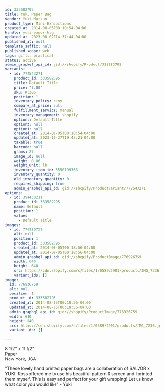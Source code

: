 ```yaml
---
id: 333582795
title: Yuki Paper Bag
vendor: Yuki Matsuo
product_type: Mini-Exhibitions
created_at: 2014-08-05T00:18:54-04:00
handle: yuki-paper-bag
updated_at: 2023-08-02T14:37:44-04:00
published_at: null
template_suffix: null
published_scope: web
tags: gifts, practical
status: active
admin_graphql_api_id: gid://shopify/Product/333582795
variants:
  - id: 772543271
    product_id: 333582795
    title: Default Title
    price: "7.00"
    sku: K1305
    position: 1
    inventory_policy: deny
    compare_at_price: null
    fulfillment_service: manual
    inventory_management: shopify
    option1: Default Title
    option2: null
    option3: null
    created_at: 2014-08-05T00:18:54-04:00
    updated_at: 2023-10-27T19:43:21-04:00
    taxable: true
    barcode: null
    grams: 27
    image_id: null
    weight: 0.06
    weight_unit: lb
    inventory_item_id: 3550199366
    inventory_quantity: 0
    old_inventory_quantity: 0
    requires_shipping: true
    admin_graphql_api_id: gid://shopify/ProductVariant/772543271
options:
  - id: 394433211
    product_id: 333582795
    name: Default
    position: 1
    values:
      - Default Title
images:
  - id: 776926759
    alt: null
    position: 1
    product_id: 333582795
    created_at: 2014-08-05T00:18:56-04:00
    updated_at: 2014-08-05T00:18:56-04:00
    admin_graphql_api_id: gid://shopify/ProductImage/776926759
    width: 640
    height: 640
    src: https://cdn.shopify.com/s/files/1/0589/2901/products/IMG_7236.jpeg?v=1407212336
    variant_ids: []
image:
  id: 776926759
  alt: null
  position: 1
  product_id: 333582795
  created_at: 2014-08-05T00:18:56-04:00
  updated_at: 2014-08-05T00:18:56-04:00
  admin_graphql_api_id: gid://shopify/ProductImage/776926759
  width: 640
  height: 640
  src: https://cdn.shopify.com/s/files/1/0589/2901/products/IMG_7236.jpeg?v=1407212336
  variant_ids: []

---
```


8 1/2" x 11 1/2"  
Paper  
New York, USA

"These lovely hand printed paper bags are a collaboration of SALVOR x YUKI. Ross offered me to use his beautiful pattern & screen and I printed them myself. This is easy and perfect for your gift wrapping! Let us know what color you would like" - Yuki